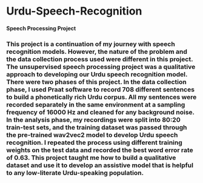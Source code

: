 # Urdu-Speech-Recognition

#### Speech Processing Project

### This project is a continuation of my journey with speech recognition models. However, the nature of the problem and the data collection process used were different in this project. The unsupervised speech processing project was a qualitative approach to developing our Urdu speech recognition model. There were two phases of this project. In the data collection phase, I used Praat software to record 708 different sentences to build a phonetically rich Urdu corpus. All my sentences were recorded separately in the same environment at a sampling frequency of 16000 Hz and cleaned for any background noise. In the analysis phase, my recordings were split into 80:20 train-test sets, and the training dataset was passed through the pre-trained wav2vec2 model to develop Urdu speech recognition. I repeated the process using different training weights on the test data and recorded the best word error rate of 0.63. This project taught me how to build a qualitative dataset and use it to develop an assistive model that is helpful to any low-literate Urdu-speaking population.
